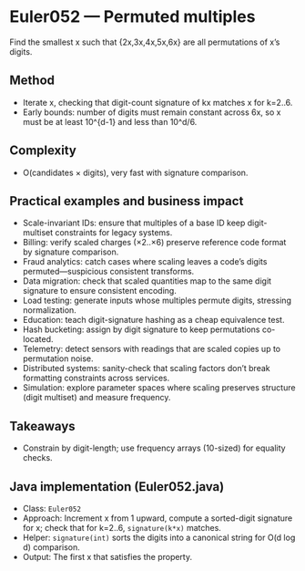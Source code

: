 # Euler052 — Permuted multiples

Find the smallest x such that {2x,3x,4x,5x,6x} are all permutations of x’s digits.

## Method

- Iterate x, checking that digit-count signature of kx matches x for k=2..6.
- Early bounds: number of digits must remain constant across 6x, so x must be at least 10^{d-1} and less than 10^d/6.

## Complexity
- O(candidates × digits), very fast with signature comparison.

## Practical examples and business impact

- Scale-invariant IDs: ensure that multiples of a base ID keep digit-multiset constraints for legacy systems.
- Billing: verify scaled charges (×2..×6) preserve reference code format by signature comparison.
- Fraud analytics: catch cases where scaling leaves a code’s digits permuted—suspicious consistent transforms.
- Data migration: check that scaled quantities map to the same digit signature to ensure consistent encoding.
- Load testing: generate inputs whose multiples permute digits, stressing normalization.
- Education: teach digit-signature hashing as a cheap equivalence test.
- Hash bucketing: assign by digit signature to keep permutations co-located.
- Telemetry: detect sensors with readings that are scaled copies up to permutation noise.
- Distributed systems: sanity-check that scaling factors don’t break formatting constraints across services.
- Simulation: explore parameter spaces where scaling preserves structure (digit multiset) and measure frequency.

## Takeaways
- Constrain by digit-length; use frequency arrays (10-sized) for equality checks.


## Java implementation (Euler052.java)

- Class: `Euler052`
- Approach: Increment x from 1 upward, compute a sorted-digit signature for x; check that for k=2..6, `signature(k*x)` matches.
- Helper: `signature(int)` sorts the digits into a canonical string for O(d log d) comparison.
- Output: The first x that satisfies the property.
